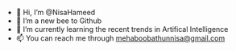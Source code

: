 - 👋 Hi, I’m @NisaHameed
- 👀 I’m a new bee to Github
- 🌱 I’m currently learning the recent trends in Artifical Intelligence
- 📫 You can reach me through mehaboobathunnisa@gmail.com 

<!---
NisaHameed/NisaHameed is a ✨ special ✨ repository because its `README.md` (this file) appears on your GitHub profile.
You can click the Preview link to take a look at your changes.
--->
